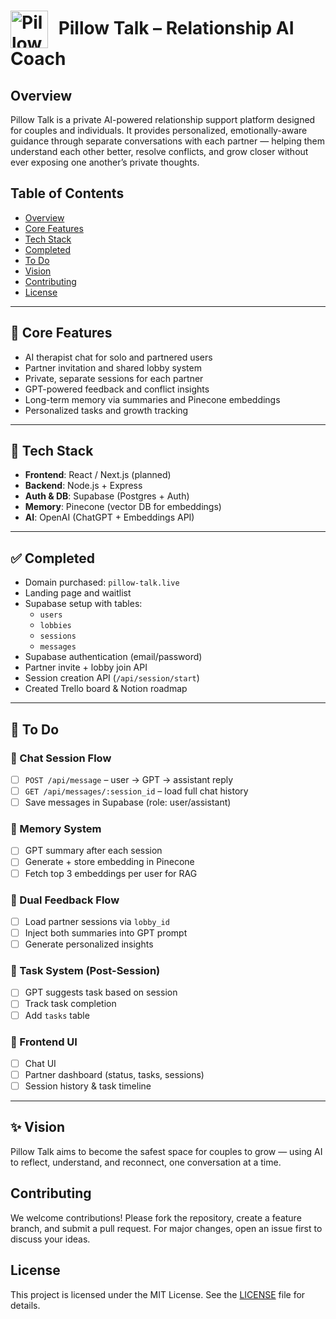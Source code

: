 # <img src="https://www.pillow-talk.live/assets/logo-C1kgSa77.png" alt="Pillowtalk Logo" width="60" style="vertical-align:middle; margin-right:10px;"/> Pillow Talk – Relationship AI Coach

## Overview
Pillow Talk is a private AI-powered relationship support platform designed for couples and individuals. It provides personalized, emotionally-aware guidance through separate conversations with each partner — helping them understand each other better, resolve conflicts, and grow closer without ever exposing one another’s private thoughts.

## Table of Contents
- [Overview](#overview)
- [Core Features](#-core-features)
- [Tech Stack](#-tech-stack)
- [Completed](#-completed)
- [To Do](#-to-do)
- [Vision](#-vision)
- [Contributing](#contributing)
- [License](#license)

---

## 🧠 Core Features
- AI therapist chat for solo and partnered users
- Partner invitation and shared lobby system
- Private, separate sessions for each partner
- GPT-powered feedback and conflict insights
- Long-term memory via summaries and Pinecone embeddings
- Personalized tasks and growth tracking

---

## 🧱 Tech Stack
- **Frontend**: React / Next.js (planned)
- **Backend**: Node.js + Express
- **Auth & DB**: Supabase (Postgres + Auth)
- **Memory**: Pinecone (vector DB for embeddings)
- **AI**: OpenAI (ChatGPT + Embeddings API)

---

## ✅ Completed
- Domain purchased: `pillow-talk.live`
- Landing page and waitlist
- Supabase setup with tables:
  - `users`
  - `lobbies`
  - `sessions`
  - `messages`
- Supabase authentication (email/password)
- Partner invite + lobby join API
- Session creation API (`/api/session/start`)
- Created Trello board & Notion roadmap

---

## 🚧 To Do
### 🔹 Chat Session Flow
- [ ] `POST /api/message` – user → GPT → assistant reply
- [ ] `GET /api/messages/:session_id` – load full chat history
- [ ] Save messages in Supabase (role: user/assistant)

### 🔹 Memory System
- [ ] GPT summary after each session
- [ ] Generate + store embedding in Pinecone
- [ ] Fetch top 3 embeddings per user for RAG

### 🔹 Dual Feedback Flow
- [ ] Load partner sessions via `lobby_id`
- [ ] Inject both summaries into GPT prompt
- [ ] Generate personalized insights

### 🔹 Task System (Post-Session)
- [ ] GPT suggests task based on session
- [ ] Track task completion
- [ ] Add `tasks` table

### 🔹 Frontend UI
- [ ] Chat UI
- [ ] Partner dashboard (status, tasks, sessions)
- [ ] Session history & task timeline

---

## ✨ Vision
Pillow Talk aims to become the safest space for couples to grow — using AI to reflect, understand, and reconnect, one conversation at a time.

## Contributing
We welcome contributions! Please fork the repository, create a feature branch, and submit a pull request. For major changes, open an issue first to discuss your ideas.

## License
This project is licensed under the MIT License. See the [LICENSE](LICENSE) file for details.